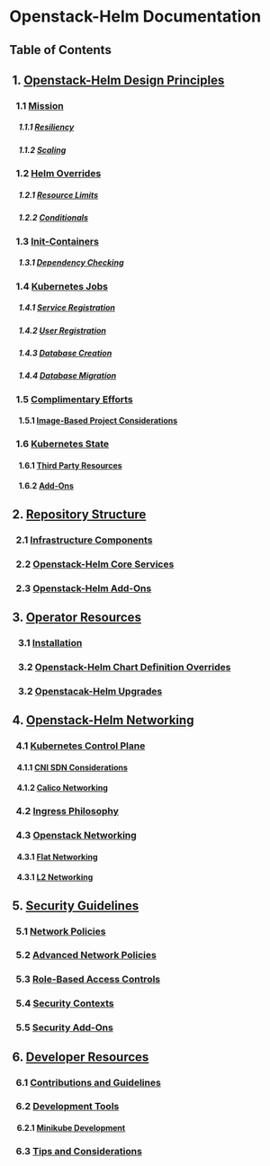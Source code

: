 # Openstack-Helm Documentation


## Table of Contents

## &nbsp;1. [Openstack-Helm Design Principles]()   
### &nbsp;&nbsp;&nbsp;1.1 [Mission](mission.md)
##### &nbsp;&nbsp;&nbsp;&nbsp;&nbsp;1.1.1 [Resiliency](mission.md#resiliency)
##### &nbsp;&nbsp;&nbsp;&nbsp;&nbsp;1.1.2 [Scaling](mission.md#scaling)
### &nbsp;&nbsp;&nbsp;1.2 [Helm Overrides]()
##### &nbsp;&nbsp;&nbsp;&nbsp;&nbsp;1.2.1 [Resource Limits]()
##### &nbsp;&nbsp;&nbsp;&nbsp;&nbsp;1.2.2 [Conditionals]()
### &nbsp;&nbsp;&nbsp;1.3 [Init-Containers]()
##### &nbsp;&nbsp;&nbsp;&nbsp;&nbsp;1.3.1 [Dependency Checking]()
### &nbsp;&nbsp;&nbsp;1.4 [Kubernetes Jobs]()
##### &nbsp;&nbsp;&nbsp;&nbsp;&nbsp;1.4.1 [Service Registration]()
##### &nbsp;&nbsp;&nbsp;&nbsp;&nbsp;1.4.2 [User Registration]()
##### &nbsp;&nbsp;&nbsp;&nbsp;&nbsp;1.4.3 [Database Creation]()
##### &nbsp;&nbsp;&nbsp;&nbsp;&nbsp;1.4.4 [Database Migration]()
### &nbsp;&nbsp;&nbsp;1.5 [Complimentary Efforts]()
#### &nbsp;&nbsp;&nbsp;&nbsp;&nbsp;1.5.1 [Image-Based Project Considerations]()
### &nbsp;&nbsp;&nbsp;1.6 [Kubernetes State]()
#### &nbsp;&nbsp;&nbsp;&nbsp;&nbsp;1.6.1 [Third Party Resources]()
#### &nbsp;&nbsp;&nbsp;&nbsp;&nbsp;1.6.2 [Add-Ons]()
## &nbsp;2. [Repository Structure]()
### &nbsp;&nbsp;&nbsp;2.1 [Infrastructure Components]()
### &nbsp;&nbsp;&nbsp;2.2 [Openstack-Helm Core Services]()
### &nbsp;&nbsp;&nbsp;2.3 [Openstack-Helm Add-Ons]()
## &nbsp;3. [Operator Resources]()
### &nbsp;&nbsp;&nbsp;&nbsp;3.1 [Installation](https://github.com/att-comdev/openstack-helm/blob/master/docs/installation/getting-started.md)
### &nbsp;&nbsp;&nbsp;&nbsp;3.2 [Openstack-Helm Chart Definition Overrides]()
### &nbsp;&nbsp;&nbsp;&nbsp;3.2 [Openstacak-Helm Upgrades]()
## &nbsp;4. [Openstack-Helm Networking]()
### &nbsp;&nbsp;&nbsp;4.1 [Kubernetes Control Plane]()
#### &nbsp;&nbsp;&nbsp;&nbsp;4.1.1 [CNI SDN Considerations]()
#### &nbsp;&nbsp;&nbsp;&nbsp;4.1.2 [Calico Networking]()
### &nbsp;&nbsp;&nbsp;4.2 [Ingress Philosophy]()
### &nbsp;&nbsp;&nbsp;4.3 [Openstack Networking]()
#### &nbsp;&nbsp;&nbsp;&nbsp;4.3.1 [Flat Networking]()
#### &nbsp;&nbsp;&nbsp;&nbsp;4.3.1 [L2 Networking]()
## &nbsp;5. [Security Guidelines]()
### &nbsp;&nbsp;&nbsp;5.1 [Network Policies]()
### &nbsp;&nbsp;&nbsp;5.2 [Advanced Network Policies]()
### &nbsp;&nbsp;&nbsp;5.3 [Role-Based Access Controls]()
### &nbsp;&nbsp;&nbsp;5.4 [Security Contexts]()
### &nbsp;&nbsp;&nbsp;5.5 [Security Add-Ons]()
## &nbsp;6. [Developer Resources](https://github.com/att-comdev/openstack-helm/tree/master/docs/developer)
### &nbsp;&nbsp;&nbsp;6.1 [Contributions and Guidelines]()
### &nbsp;&nbsp;&nbsp;6.2 [Development Tools]()
#### &nbsp;&nbsp;&nbsp;&nbsp;6.2.1 [Minikube Development](https://github.com/att-comdev/openstack-helm/blob/master/docs/developer/minikube.md)
### &nbsp;&nbsp;&nbsp;6.3 [Tips and Considerations]()
